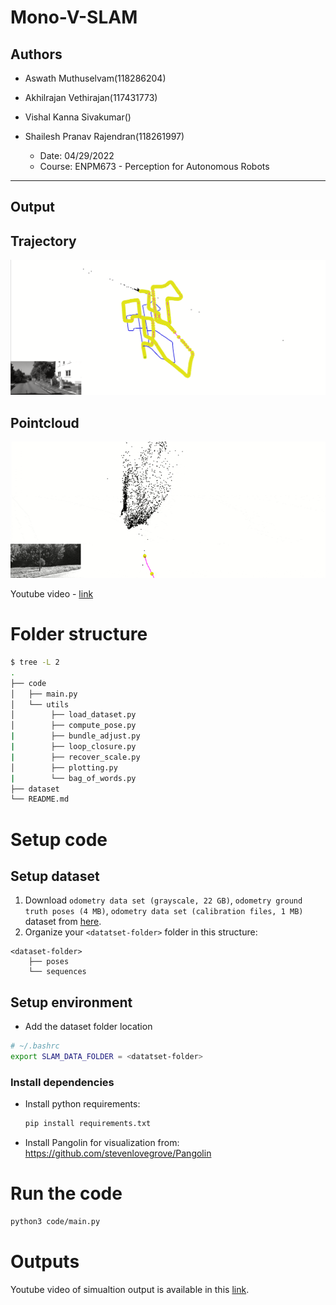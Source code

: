 # Mono-V-SLAM

## Authors 
- Aswath Muthuselvam(118286204)
- Akhilrajan Vethirajan(117431773)  
- Vishal Kanna Sivakumar()
- Shailesh Pranav Rajendran(118261997)

    - Date: 04/29/2022
    - Course: ENPM673 - Perception for Autonomous Robots
---

## Output
**Trajectory**
---
![Output Image](/assets/output.png)

**Pointcloud**
---
![Pointcloud](/assets/output.gif)

Youtube video - [link](https://youtu.be/Nj5nIHlJmwM)
# Folder structure
```bash
$ tree -L 2
.
├── code
│   ├── main.py
│   └── utils
│        ├── load_dataset.py
│        ├── compute_pose.py
|        ├── bundle_adjust.py
|        ├── loop_closure.py
|        ├── recover_scale.py
│        ├── plotting.py
|        └── bag_of_words.py
├── dataset
└── README.md
```

# Setup code
## Setup dataset
1. Download `odometry data set (grayscale, 22 GB)`, `odometry ground truth poses (4 MB)`, `odometry data set (calibration files, 1 MB)` dataset from [here](http://www.cvlibs.net/datasets/kitti/eval_odometry.php).
2. Organize your `<datatset-folder>` folder in this structure:
```
<dataset-folder>
    ├── poses
    └── sequences
```

## Setup environment
- Add the dataset folder location
```bash
# ~/.bashrc
export SLAM_DATA_FOLDER = <datatset-folder>
```

### Install dependencies
- Install python requirements:
    ```bash
    pip install requirements.txt
    ```
- Install Pangolin for visualization from:
https://github.com/stevenlovegrove/Pangolin

# Run the code
```bash
python3 code/main.py
```

# Outputs
Youtube video of simualtion output is available in this [link]().

